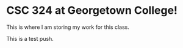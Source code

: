 # CSC 324 at Georgetown College!

This is where I am storing my work for this class.

This is a test push.